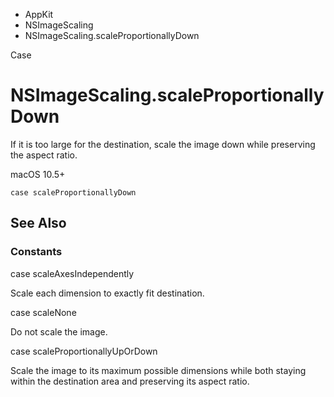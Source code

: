 

- AppKit
- NSImageScaling
-  NSImageScaling.scaleProportionallyDown 

Case

# NSImageScaling.scaleProportionallyDown

If it is too large for the destination, scale the image down while preserving the aspect ratio.

macOS 10.5+

``` source
case scaleProportionallyDown
```

## See Also

### Constants

case scaleAxesIndependently

Scale each dimension to exactly fit destination.

case scaleNone

Do not scale the image.

case scaleProportionallyUpOrDown

Scale the image to its maximum possible dimensions while both staying within the destination area and preserving its aspect ratio.

